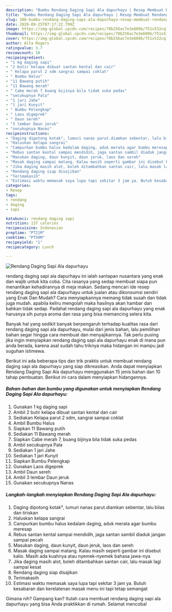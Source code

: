 ```yaml
---
description: "Bumbu Rendang Daging Sapi Ala dapurhayu | Resep Membuat Rendang Daging Sapi Ala dapurhayu Yang Mudah Dan Praktis"
title: "Bumbu Rendang Daging Sapi Ala dapurhayu | Resep Membuat Rendang Daging Sapi Ala dapurhayu Yang Mudah Dan Praktis"
slug: 300-bumbu-rendang-daging-sapi-ala-dapurhayu-resep-membuat-rendang-daging-sapi-ala-dapurhayu-yang-mudah-dan-praktis
date: 2020-09-25T07:17:22.799Z
image: https://img-global.cpcdn.com/recipes/78b256ac7e3e609b/751x532cq70/rendang-daging-sapi-ala-dapurhayu-foto-resep-utama.jpg
thumbnail: https://img-global.cpcdn.com/recipes/78b256ac7e3e609b/751x532cq70/rendang-daging-sapi-ala-dapurhayu-foto-resep-utama.jpg
cover: https://img-global.cpcdn.com/recipes/78b256ac7e3e609b/751x532cq70/rendang-daging-sapi-ala-dapurhayu-foto-resep-utama.jpg
author: Alta Rogers
ratingvalue: 3.7
reviewcount: 10
recipeingredient:
- "1 kg daging sapi"
- "2 butir kelapa dibuat santan kental dan cair"
- " Kelapa parut 2 sdm sangrai sampai coklat"
- " Bumbu Halus"
- "11 Bawang putih"
- "11 Bawang merah"
- " Cabe merah 7 buang bijinya bila tidak suka pedas"
- "secukupnya Pala"
- "1 jari Jahe"
- "1 jari Kunyit"
- " Bumbu Pelengkap"
- " Laos digeprek"
- " Daun sereh"
- "3 lembar Daun jeruk"
- "secukupnya Nanas"
recipeinstructions:
- "Daging dipotong kotak², lumuri nanas parut.diamkan sebentar, lalu bilas dan tiriskan"
- "Haluskan kelapa sangrai"
- "Campurkan bumbu halus kedalam daging, aduk merata agar bumbu meresap"
- "Rebus santan kental sampai mendidih, jaga santan sambil diaduk jangan sampai pecah"
- "Masukan daging, daun kunyit, daun jeruk, laos dan sereh"
- "Masak daging sampai matang. Kalau masih seperti gambar ini disebut kalio. Masih ada kuahnya atau nyemek-nyemek bahasa jawa-nya"
- "Jika daging masih alot, boleh ditambahkan santan cair, lalu masak lagi sampai kesat"
- "Rendang daging siap disajikan"
- "Terimakasih"
- "Estimasi waktu memasak saya lupa tapi sekitar 3 jam ya. Butuh kesabaran dan kerelatenan masak menu ini tapi tetap semangat"
categories:
- Resep
tags:
- rendang
- daging
- sapi

katakunci: rendang daging sapi 
nutrition: 137 calories
recipecuisine: Indonesian
preptime: "PT21M"
cooktime: "PT50M"
recipeyield: "1"
recipecategory: Lunch

---
```



![Rendang Daging Sapi Ala dapurhayu](https://img-global.cpcdn.com/recipes/78b256ac7e3e609b/751x532cq70/rendang-daging-sapi-ala-dapurhayu-foto-resep-utama.jpg)


rendang daging sapi ala dapurhayu ini ialah santapan nusantara yang enak dan wajib untuk kita coba. Cita rasanya yang sedap membuat siapa pun menantikan kehadirannya di meja makan.
Sedang mencari ide resep rendang daging sapi ala dapurhayu untuk jualan atau dikonsumsi sendiri yang Enak Dan Mudah? Cara menyiapkannya memang tidak susah dan tidak juga mudah. apabila keliru mengolah maka hasilnya akan hambar dan bahkan tidak sedap. Padahal rendang daging sapi ala dapurhayu yang enak harusnya sih punya aroma dan rasa yang bisa memancing selera kita.



Banyak hal yang sedikit banyak berpengaruh terhadap kualitas rasa dari rendang daging sapi ala dapurhayu, mulai dari jenis bahan, lalu pemilihan bahan segar hingga cara membuat dan menyajikannya. Tak perlu pusing jika ingin menyiapkan rendang daging sapi ala dapurhayu enak di mana pun anda berada, karena asal sudah tahu triknya maka hidangan ini mampu jadi suguhan istimewa.


Berikut ini ada beberapa tips dan trik praktis untuk membuat rendang daging sapi ala dapurhayu yang siap dikreasikan. Anda dapat menyiapkan Rendang Daging Sapi Ala dapurhayu menggunakan 15 jenis bahan dan 10 tahap pembuatan. Berikut ini cara dalam menyiapkan hidangannya.

<!--inarticleads1-->

##### Bahan-bahan dan bumbu yang digunakan untuk menyiapkan Rendang Daging Sapi Ala dapurhayu:

1. Gunakan 1 kg daging sapi
1. Ambil 2 butir kelapa dibuat santan kental dan cair
1. Sediakan  Kelapa parut 2 sdm, sangrai sampai coklat
1. Ambil  Bumbu Halus
1. Siapkan 11 Bawang putih
1. Sediakan 11 Bawang merah
1. Siapkan  Cabe merah 7, buang bijinya bila tidak suka pedas
1. Ambil secukupnya Pala
1. Sediakan 1 jari Jahe
1. Sediakan 1 jari Kunyit
1. Siapkan  Bumbu Pelengkap
1. Gunakan  Laos digeprek
1. Ambil  Daun sereh
1. Ambil 3 lembar Daun jeruk
1. Gunakan secukupnya Nanas




<!--inarticleads2-->

##### Langkah-langkah menyiapkan Rendang Daging Sapi Ala dapurhayu:

1. Daging dipotong kotak², lumuri nanas parut.diamkan sebentar, lalu bilas dan tiriskan
1. Haluskan kelapa sangrai
1. Campurkan bumbu halus kedalam daging, aduk merata agar bumbu meresap
1. Rebus santan kental sampai mendidih, jaga santan sambil diaduk jangan sampai pecah
1. Masukan daging, daun kunyit, daun jeruk, laos dan sereh
1. Masak daging sampai matang. Kalau masih seperti gambar ini disebut kalio. Masih ada kuahnya atau nyemek-nyemek bahasa jawa-nya
1. Jika daging masih alot, boleh ditambahkan santan cair, lalu masak lagi sampai kesat
1. Rendang daging siap disajikan
1. Terimakasih
1. Estimasi waktu memasak saya lupa tapi sekitar 3 jam ya. Butuh kesabaran dan kerelatenan masak menu ini tapi tetap semangat




Gimana nih? Gampang kan? Itulah cara membuat rendang daging sapi ala dapurhayu yang bisa Anda praktikkan di rumah. Selamat mencoba!
